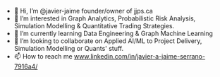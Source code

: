 - 👋 Hi, I’m @javier-jaime founder/owner of jjps.ca
- 👀 I’m interested in Graph Analytics, Probabilistic Risk Analysis, Simulation Modelling & Quantitative Trading Strategies.
- 🌱 I’m currently learning Data Engineering & Graph Machine Learning
- 💞️ I’m looking to collaborate on Applied AI/ML to Project Delivery, Simulation Modelling or Quants' stuff.
- 📫 How to reach me www.linkedin.com/in/javier-a-jaime-serrano-7916a4/

<!---
javier-jaime/javier-jaime is a ✨ special ✨ repository because its `README.md` (this file) appears on your GitHub profile.
You can click the Preview link to take a look at your changes.
--->

